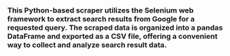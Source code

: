 ### This Python-based scraper utilizes the Selenium web framework to extract search results from Google for a requested query. The scraped data is organized into a pandas DataFrame and exported as a CSV file, offering a convenient way to collect and analyze search result data.